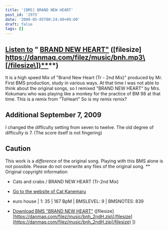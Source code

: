 ```yaml
---
title: '[BMS] BRAND NEW HEART'
post_id: '2975'
date: '2000-05-05T00:24:40+09:00'
draft: false
tags: []
---
```


## [Listen to](/filez/music/bnh.mp3) " [BRAND NEW HEART"](/filez/music/bnh.mp3) (\[filesize\] [https://danmaq.com/filez/music/bnh.mp3\[/filesize\])**](https://danmaq.com/filez/music/bnh.mp3[/filesize])**)

It is a high speed Mix of "Brand New Heart (Tr - 2nd Mix)" produced by Mr. First BMS production, study in various ways. At that time I was not able to think about the original songs, so I remixed "BRAND NEW HEART" by Mrs. Kokumaru who was playing like a monkey for the practice of BM 98 at that time. This is a remix from "ToHeart" So is my remix remix?

## Additional September 7, 2009

I changed the difficulty setting from seven to twelve. The old degree of difficulty is 7. (The score itself is not fingering)

## Caution

This work is a _difference_ of the original song. Playing with this BMS alone is not possible. Please do not overwrite any files of the original song. ** Original copyright information

*   Cats and crabs / BRAND NEW HEART (Tr-2nd Mix)
*   [Go to the website of Cat Kanemaru](http://knm.sakura.ne.jp/)
*   euro house | 1: 35 | 167 BpM | BMSLEVEL: 9 | BMSNOTES: 839
    
*   [Download BMS "BRAND NEW HEART"](/filez/music/bnh_2ndH.zip) (\[filesize\] [https://danmaq.com/filez/music/bnh_2ndH.zip\[/filesize](https://danmaq.com/filez/music/bnh_2ndH.zip[/filesize) \])